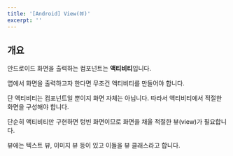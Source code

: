 ```yaml
---
title: '[Android] View(뷰)'
excerpt: ''
---
```


## 개요

안드로이드 화면을 출력하는 컴포넌트는 **액티비티**입니다.

앱에서 화면을 출력하고자 한다면 무조건 액티비티를 만들어야 합니다.

단 액티비티는 컴포넌트일 뿐이지 화면 자체는 아닙니다. 따라서 액티비티에서 적절한 화면을 구성해야 합니다.

단순히 액티비티만 구현하면 텅빈 화면이므로 화면을 채울 적절한 뷰(view)가 필요합니다.

뷰에는 텍스트 뷰, 이미지 뷰 등이 있고 이들을 뷰 클래스라고 합니다.
